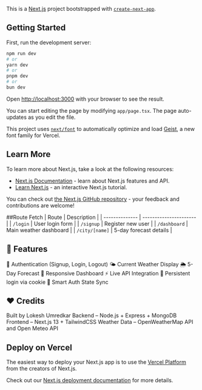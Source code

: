 This is a [Next.js](https://nextjs.org) project bootstrapped with [`create-next-app`](https://nextjs.org/docs/app/api-reference/cli/create-next-app).

## Getting Started

First, run the development server:

```bash
npm run dev
# or
yarn dev
# or
pnpm dev
# or
bun dev
```

Open [http://localhost:3000](http://localhost:3000) with your browser to see the result.

You can start editing the page by modifying `app/page.tsx`. The page auto-updates as you edit the file.

This project uses [`next/font`](https://nextjs.org/docs/app/building-your-application/optimizing/fonts) to automatically optimize and load [Geist](https://vercel.com/font), a new font family for Vercel.

## Learn More

To learn more about Next.js, take a look at the following resources:

- [Next.js Documentation](https://nextjs.org/docs) - learn about Next.js features and API.
- [Learn Next.js](https://nextjs.org/learn) - an interactive Next.js tutorial.

You can check out [the Next.js GitHub repository](https://github.com/vercel/next.js) - your feedback and contributions are welcome!

##Route Fetch
| Route          | Description            |
| -------------- | ---------------------- |
| `/login`       | User login form        |
| `/signup`      | Register new user      |
| `/dashboard`   | Main weather dashboard |
| `/city/[name]` | 5-day forecast details |

## 🌟 Features
🔐 Authentication (Signup, Login, Logout)
🌤 Current Weather Display
🌦 5-Day Forecast
🧭 Responsive Dashboard
⚡ Live API Integration
💾 Persistent login via cookie
🧠 Smart Auth State Sync

## ❤️ Credits
Built by Lokesh Umredkar
Backend – Node.js + Express + MongoDB
Frontend – Next.js 13 + TailwindCSS
Weather Data – OpenWeatherMap API and Open Meteo API

## Deploy on Vercel

The easiest way to deploy your Next.js app is to use the [Vercel Platform](https://vercel.com/new?utm_medium=default-template&filter=next.js&utm_source=create-next-app&utm_campaign=create-next-app-readme) from the creators of Next.js.

Check out our [Next.js deployment documentation](https://nextjs.org/docs/app/building-your-application/deploying) for more details.
